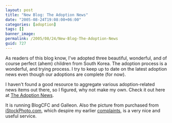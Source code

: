 ```yaml
---
layout: post
title: "New Blog: The Adoption News"
date: "2005-08-24T19:08:00+06:00"
categories: [adoption]
tags: []
banner_image: 
permalink: /2005/08/24/New-Blog-The-Adoption-News
guid: 727
---
```


As readers of this blog know, I've adopted three beautiful, wonderful, and of course perfect (ahem) children from South Korea. The adoption process is a wonderful, and trying process. I try to keep up to date on the latest adoption news even though our adoptions are complete (for now). 

I haven't found a good resource to aggregate various adoption-related news items out there, so I figured, why not make my own. Check it out here at <a href="http://www.theadoptionnews.com">The Adoption News</a>.

It is running BlogCFC and Galleon. Also the picture from purchased from <a href="http://www.istockphoto.com">iStockPhoto.com</a>, which despire my earlier <a href="http://ray.camdenfamily.com/index.cfm/2005/8/24/Vile-Forms">complaints</a>, is a very nice and useful service.